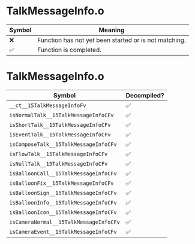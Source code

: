 # TalkMessageInfo.o
| Symbol | Meaning 
| ------------- | ------------- 
| :x: | Function has not yet been started or is not matching. 
| :white_check_mark: | Function is completed. 


# TalkMessageInfo.o
| Symbol | Decompiled? |
| ------------- | ------------- |
| `__ct__15TalkMessageInfoFv` | :white_check_mark: |
| `isNormalTalk__15TalkMessageInfoCFv` | :white_check_mark: |
| `isShortTalk__15TalkMessageInfoCFv` | :white_check_mark: |
| `isEventTalk__15TalkMessageInfoCFv` | :white_check_mark: |
| `isComposeTalk__15TalkMessageInfoCFv` | :white_check_mark: |
| `isFlowTalk__15TalkMessageInfoCFv` | :white_check_mark: |
| `isNullTalk__15TalkMessageInfoCFv` | :white_check_mark: |
| `isBalloonCall__15TalkMessageInfoCFv` | :white_check_mark: |
| `isBalloonFix__15TalkMessageInfoCFv` | :white_check_mark: |
| `isBalloonSign__15TalkMessageInfoCFv` | :white_check_mark: |
| `isBalloonInfo__15TalkMessageInfoCFv` | :white_check_mark: |
| `isBalloonIcon__15TalkMessageInfoCFv` | :white_check_mark: |
| `isCameraNormal__15TalkMessageInfoCFv` | :white_check_mark: |
| `isCameraEvent__15TalkMessageInfoCFv` | :white_check_mark: |
